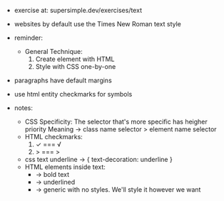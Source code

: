 - exercise at: supersimple.dev/exercises/text

- websites by default use the Times New Roman text style

- reminder:
    * General Technique:
        1. Create element with HTML
        2. Style with CSS one-by-one

- paragraphs have default margins

- use html entity checkmarks for symbols

- notes:
    * CSS Specificity: The selector that's more specific has heigher priority
        Meaning → class name selector > element name selector
    * HTML checkmarks:
        1. &#10003; === √ 
        2. &#62; === >
    * css text underline → { text-decoration: underline }
    * HTML elements inside text:
        - <strong></strong> → bold text
        - <u></u> → underlined
        - <span></span> → generic with no styles. We'll style it however we want
